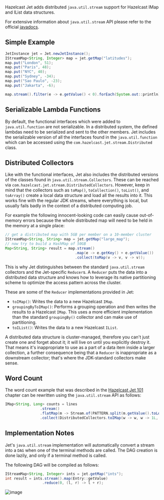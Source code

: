 Hazelcast Jet adds distributed `java.util.stream` support for Hazelcast
IMap and IList data structures.

For extensive information about `java.util.stream` API please refer to
the official [javadocs](https://docs.oracle.com/javase/8/docs/api/java/util/stream/package-summary.html).

## Simple Example

```java
JetInstance jet = Jet.newJetInstance();
IStreamMap<String, Integer> map = jet.getMap("latitudes");
map.put("London", 51);
map.put("Paris", 48);
map.put("NYC", 40);
map.put("Sydney", -34);
map.put("Sao Paulo", -23);
map.put("Jakarta", -6);
```

```java
map.stream().filter(e -> e.getValue() < 0).forEach(System.out::println);
```

## Serializable Lambda Functions

By default, the functional interfaces which were added to
`java.util.function` are not serializable. In a distributed system, the
defined lambdas need to be serialized and sent to the other members. Jet
includes the serializable version of all the interfaces found in the
`java.util.function` which can be accessed using the
`com.hazelcast.jet.stream.Distributed` class.

## Distributed Collectors

Like with the functional interfaces, Jet also includes the distributed
versions of the classes found in `java.util.stream.Collectors`. These
can be reached via `com.hazelcast.jet.stream.DistributedCollectors`.
However, keep in mind that the collectors such as `toMap()`,
`toCollection()`, `toList()`, and `toArray()` create a local data
structure and load all the results into it. This works fine with the
regular JDK streams, where everything is local, but usually fails badly
in the context of a distributed computing job.

For example the following innocent-looking code can easily cause
out-of-memory errors because the whole distributed map will need to be
held in the memory at a single place:

```java
// get a distributed map with 5GB per member on a 10-member cluster
IStreamMap<String, String> map = jet.getMap("large_map");
// now try to build a HashMap of 50GB
Map<String, String> result = map.stream()
                                .map(e -> e.getKey() + e.getValue())
                                .collect(toMap(v -> v, v -> v));
```

This is why Jet distinguishes between the standard `java.util.stream`
collectors and the Jet-specific `Reducer`s. A `Reducer` puts the data
into a distributed data structure and knows how to leverage its native
partitioning scheme to optimize the access pattern across the cluster.

These are some of the `Reducer` implementations provided in Jet:

* `toIMap()`: Writes the data to a new Hazelcast `IMap`.
* `groupingByToIMap()`: Performs a grouping operation and then writes
the results to a Hazelcast `IMap`. This uses a more efficient
implementation than the standard `groupingBy()` collector and can make
use of partitioning.
* `toIList()`: Writes the data to a new Hazelcast `IList`.

A distributed data structure is cluster-managed, therefore you can't
just create one and forget about it; it will live on until you
explicitly destroy it. That means it's inappropriate to use as a part of
a data item inside a larger collection, a further consequence being that
a `Reducer` is inappropriate as a downstream collector; that's where
the JDK-standard collectors make sense.

## Word Count

The word count example that was described in the
[Hazelcast Jet 101](Getting_Started/Hazelcast_Jet_101_-_Word_Counting_Batch_Job) chapter can be rewritten
using the `java.util.stream` API as follows:

```java
IMap<String, Long> counts = lines
                .stream()
                .flatMap(m -> Stream.of(PATTERN.split(m.getValue().toLowerCase())))
                .collect(DistributedCollectors.toIMap(w -> w, w -> 1L, (left, right) -> left + right));
```

## Implementation Notes

Jet's `java.util.stream` implementation will automatically convert a
stream into a `DAG` when one of the terminal methods are called. The DAG
creation is done lazily, and only if a terminal method is called.

The following DAG will be compiled as follows:

```java
IStreamMap<String, Integer> ints = jet.getMap("ints");
int result = ints.stream().map(Entry::getValue)
                 .reduce(0, (l, r) -> l + r);
```

![image](./images/jus-dag.jpg)
